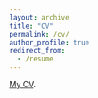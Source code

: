 ```yaml
---
layout: archive
title: "CV"
permalink: /cv/
author_profile: true
redirect_from:
  - /resume
---
```


[My CV](https://fangzhouli.github.io/files/cv.pdf).